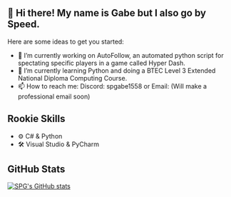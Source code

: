 ## 👋 Hi there! My name is Gabe but I also go by Speed.

Here are some ideas to get you started:

- 🔭 I’m currently working on AutoFollow, an automated python script for spectating specific players in a game called Hyper Dash.
- 🌱 I’m currently learning Python and doing a BTEC Level 3 Extended National Diploma Computing Course.
- 📫 How to reach me: Discord: spgabe1558 or Email: (Will make a professional email soon)

## Rookie Skills
- ⚙ C# & Python
- 🛠 Visual Studio & PyCharm

## GitHub Stats
[![SPG's GitHub stats](https://github-readme-stats.vercel.app/api?username=sleepygabes&theme=dark&show_icons=true)](https://github.com/anuraghazra/github-readme-stats)

<!--
**SleepyGabes/SleepyGabes** is a ✨ _special_ ✨ repository because its `README.md` (this file) appears on your GitHub profile.
-->
